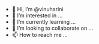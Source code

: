 - 👋 Hi, I’m @vinuharini
- 👀 I’m interested in ...
- 🌱 I’m currently learning ...
- 💞️ I’m looking to collaborate on ...
- 📫 How to reach me ...

<!---
vinuharini/vinuharini is a ✨ special ✨ repository because its `README.md` (this file) appears on your GitHub profile.
You can click the Preview link to take a look at your changes.
--->
